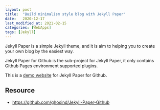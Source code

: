 ```yaml
---
layout: post
title:  "Build minimalism style blog with Jekyll Paper"
date:   2020-12-17
last_modified_at: 2021-02-15
categories: [WebApps]
tags: [Jekyll]
---
```


Jekyll Paper is a simple Jekyll theme, and it is aim to helping you to create your own blog by the easiest way.

Jekyll Paper for Github is the sub-project for Jekyll Paper, it only contains Github Pages environment supported plugins.

This is a [demo website](https://www.ghosind.com/) for Jekyll Paper for Github.

## Resource
* <https://github.com/ghosind/Jekyll-Paper-Github>
